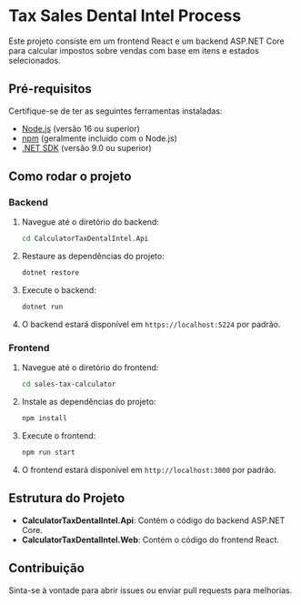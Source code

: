# Tax Sales Dental Intel Process

Este projeto consiste em um frontend React e um backend ASP.NET Core para calcular impostos sobre vendas com base em itens e estados selecionados.

## Pré-requisitos

Certifique-se de ter as seguintes ferramentas instaladas:

- [Node.js](https://nodejs.org/) (versão 16 ou superior)
- [npm](https://www.npmjs.com/) (geralmente incluído com o Node.js)
- [.NET SDK](https://dotnet.microsoft.com/download) (versão 9.0 ou superior)

## Como rodar o projeto

### Backend

1. Navegue até o diretório do backend:
   ```bash
   cd CalculatorTaxDentalIntel.Api
   ```

2. Restaure as dependências do projeto:
   ```bash
   dotnet restore
   ```

3. Execute o backend:
   ```bash
   dotnet run
   ```

4. O backend estará disponível em `https://localhost:5224` por padrão.

### Frontend

1. Navegue até o diretório do frontend:
   ```bash
   cd sales-tax-calculator
   ```

2. Instale as dependências do projeto:
   ```bash
   npm install
   ```

3. Execute o frontend:
   ```bash
   npm run start
   ```

4. O frontend estará disponível em `http://localhost:3000` por padrão.

## Estrutura do Projeto

- **CalculatorTaxDentalIntel.Api**: Contém o código do backend ASP.NET Core.
- **CalculatorTaxDentalIntel.Web**: Contém o código do frontend React.

## Contribuição

Sinta-se à vontade para abrir issues ou enviar pull requests para melhorias.
